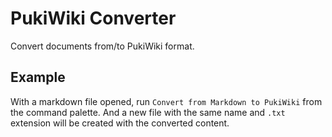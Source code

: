# PukiWiki Converter

Convert documents from/to PukiWiki format.

## Example

With a markdown file opened, run `Convert from Markdown to PukiWiki` from the command palette.
And a new file with the same name and `.txt` extension will be created with the converted content.